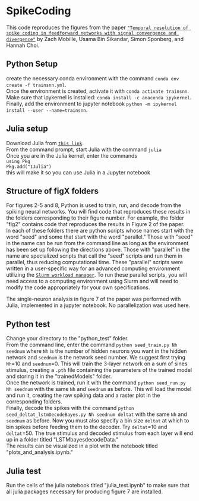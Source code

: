 # SpikeCoding

This code reproduces the figures from the paper [```"Temporal resolution of spike coding in feedforward networks with signal convergence and divergence"```](https://www.biorxiv.org/content/10.1101/2024.07.08.602598v1) by Zach Mobille, Usama Bin Sikandar, Simon Sponberg, and Hannah Choi.

## Python Setup
create the necessary conda environment with the command
```conda env create -f trainsnn.yml```.\
Once the environment is created, activate it with
```conda activate trainsnn```.\
Make sure that ipykernel is installed:
```conda install -c anaconda ipykernel```.\
Finally, add the environment to jupyter notebook
```python -m ipykernel install --user --name=trainsnn```.

## Julia setup
Download Julia from [```this link```](https://julialang.org/downloads/).\
From the command prompt, start Julia with the command
```julia```\
Once you are in the Julia kernel, enter the commands\
```using Pkg```\
```Pkg.add("IJulia")```\
this will make it so you can use Julia in a Jupyter notebook

## Structure of figX folders
For figures 2-5 and 8, Python is used to train, run, and decode from the spiking neural networks. You will find code that reproduces these results in the folders corresponding to their figure number. For example, the folder "fig2" contains code that reproduces the results in Figure 2 of the paper.\
In each of these folders there are python scripts whose names start with the word "seed" and some that start with the word "parallel." Those with "seed" in the name can be run from the command line as long as the environment has been set up following the directions above. Those with "parallel" in the name are specialized scripts that call
the "seed" scripts and run them in parallel, thus reducing computational time. These "parallel" scripts were written in a user-specific way for an advanced computing environment utilizing the [```Slurm workload manager```](https://slurm.schedmd.com/overview.html). To run these parallel scripts, you will need access to a computing environment using Slurm
and will need to modify the code appropriately for your own specifications.

The single-neuron analysis in figure 7 of the paper was performed with Julia, implemented in a jupyter notebook. No parallelization was used here.

## Python test
Change your directory to the "python_test" folder.\
From the command line, enter the command ```python seed_train.py Nh seednum``` where ```Nh``` is the number of hidden neurons you want in the hidden network and ```seednum``` is the network seed number. We suggest first trying ```Nh```=10 and ```seednum```=0. This will train the 3-layer network on a sum of sines stimulus, creating a ```.pth``` file containing the parameters of the trained model and storing it in the "trainedModels" folder.\
Once the network is trained, run it with the command ```python seed_run.py Nh seednum``` with the same ```Nh``` and ```seednum``` as before. This will load the model and run it, creating the raw spiking data and a raster plot in the corresponding folders.\
Finally, decode the spikes with the command ```python seed_deltat_lstmDecodeBayes.py Nh seednum deltat``` with the same ```Nh``` and ```seednum``` as before. Now you must also specify a bin size ```deltat``` at which to bin spikes before feeding them to the decoder. Try ```deltat```=10 and ```deltat```=50. The true stimulus and decoded stimulus from each layer will end up in a folder titled "LSTMbayesdecodeData."\
The results can be visualized in a plot with the notebook titled "plots_and_analysis.ipynb."

## Julia test
Run the cells of the julia notebook titled "julia_test.ipynb" to make sure that all julia packages necessary for producing figure 7 are installed.
